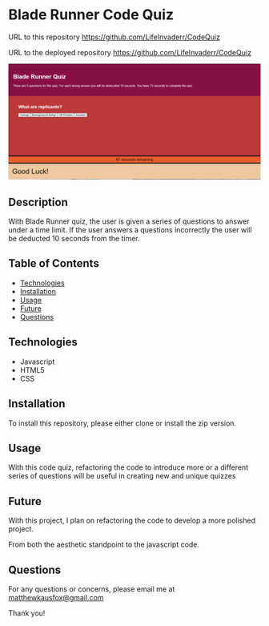 # Blade Runner Code Quiz
URL to this repository https://github.com/LifeInvaderr/CodeQuiz

URL to the deployed repository https://github.com/LifeInvaderr/CodeQuiz

![CodeQuiz Webpage](assets/images/CodeQuiz.PNG)

## Description
With Blade Runner quiz, the user is given a series of questions to answer under a time limit. If the user answers a questions incorrectly the user will be deducted 10 seconds from the timer. 

## Table of Contents
* [Technologies](#technologies)
* [Installation](#installation)
* [Usage](#usage)
* [Future](#future)
* [Questions](#questions)

## Technologies
* Javascript
* HTML5
* CSS

## Installation
To install this repository, please either clone or install the zip version.

## Usage
With this code quiz, refactoring the code to introduce more or a different series of questions will be useful in creating new and unique quizzes

## Future
With this project, I plan on refactoring the code to develop a more polished project.

From both the aesthetic standpoint to the javascript code.

## Questions
For any questions or concerns, please email me at matthewkausfox@gmail.com

Thank you!